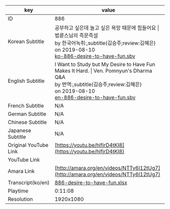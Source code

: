 |  key  |  value  |
|-------|---------|
| ID            | 886 |
| Korean Subtitle | 공부하고 싶은데 놀고 싶은 욕망 때문에 힘들어요 \| 법륜스님의 즉문즉설<br>by 한국어녹취:,subtitle(김승주;review:김혜은)<br>on 2019-08-10<br>[ko-886-desire-to-have-fun.sbv](https://github.com/jungtosociety/dharma-qna/raw/master/sub/886/ko-886-desire-to-have-fun.sbv)<br>|
| English Subtitle | I Want to Study but My Desire to Have Fun Makes It Hard. \| Ven. Pomnyun's Dharma Q&A<br>by 번역:,subtitle(김승주;review:김혜은)<br>on 2019-08-10<br>[en-886-desire-to-have-fun.sbv](https://github.com/jungtosociety/dharma-qna/raw/master/sub/886/en-886-desire-to-have-fun.sbv)<br>|
| French Subtitle | N/A |
| German Subtitle | N/A |
| Chinese Subtitle | N/A |
| Japanese Subtitle | N/A |
| Original YouTube Link  | [https://youtu.be/hlfjrD4tKI8](https://youtu.be/hlfjrD4tKI8) |
| YouTube Link  |  |
| Amara Link    | [http://amara.org/en/videos/NTTy6l12tUg7](http://amara.org/en/videos/NTTy6l12tUg7) |
| Transcript(ko/en) | [886-desire-to-have-fun.xlsx](https://github.com/jungtosociety/dharma-qna/raw/master/sub/886/886-desire-to-have-fun.xlsx) |
| Playtime | 0:11:08 |
| Resolution | 1920x1080|
